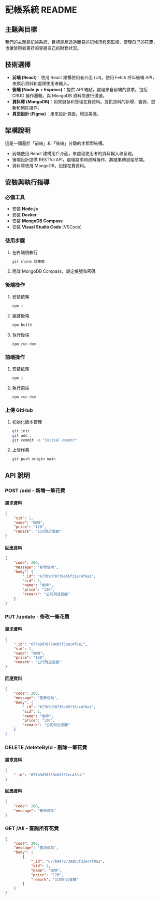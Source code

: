 
# 記帳系統 README

## 主題與目標
我們的主題是記帳系統，目標是想透過簡易的記帳流程來監控、管理自己的花費，也讓使用者更好的掌握自己的財務狀況。

## 技術選擇
- **前端 (React)**：使用 React 建構使用者介面 (UI)。使用 Fetch 呼叫後端 API，來顯示資料和處理使用者輸入。
- **後端 (Node.js + Express)**：提供 API 端點，處理來自前端的請求。包括 CRUD 操作邏輯。與 MongoDB 資料庫進行溝通。
- **資料庫 (MongoDB)**：用來儲存和管理花費資料。提供資料的新增、查詢、更新和刪除操作。
- **頁面設計 (Figma)**：用來設計頁面，增加美感。

## 架構說明
這是一個基於「前端」和「後端」分離的主類型結構。
- 前端使用 React 建構用戶介面，來處理使用者的資料輸入和呈現。
- 後端設計提供 RESTful API，處理請求和資料操作，將結果傳遞給前端。
- 資料庫使用 MongoDB，記錄花費資料。

## 安裝與執行指導

### 必備工具
- 安裝 **Node.js**
- 安裝 **Docker**
- 安裝 **MongoDB Compass**
- 安裝 **Visual Studio Code** (VSCode)

### 使用步驟
1. 在終端機執行
   ```bash
   git clone 該專案
   ```
2. 開啟 MongoDB Compass，設定帳號和密碼

### 後端操作
1. 安裝依賴
   ```bash
   npm i
   ```
2. 編譯後端
   ```bash
   npm build
   ```
3. 執行後端
   ```bash
   npm run dev
   ```

### 前端操作
1. 安裝依賴
   ```bash
   npm i
   ```
2. 執行前端
   ```bash
   npm run dev
   ```

### 上傳 GitHub
1. 初始化版本管理
   ```bash
   git init
   git add .
   git commit -m "Initial commit"
   ```
2. 上傳作業
   ```bash
   git push origin main
   ```

## API 說明

### POST /add - 新增一筆花費
#### 請求資料
```json
{
    "sid": 1,
    "name": "咖啡",
    "price": "120",
    "remark": "公司附近餐廳"
}
```
#### 回應資料
```json
{
    "code": 200,
    "message": "新增成功",
    "body": {
        "_id": "677b9d78739eb5f32ec4f8a1",
        "sid": 1,
        "name": "咖啡",
        "price": "120",
        "remark": "公司附近餐廳"
    }
}
```

### PUT /update - 修改一筆花費
#### 請求資料
```json
{
    "_id": "677b9d78739eb5f32ec4f8a1",
    "sid": 1,
    "name": "咖啡",
    "price": "120",
    "remark": "公司附近餐廳"
}
```
#### 回應資料
```json
{
    "code": 200,
    "message": "更新成功",
    "body": {
        "_id": "677b9d78739eb5f32ec4f8a1",
        "sid": 1,
        "name": "咖啡",
        "price": "120",
        "remark": "公司附近餐廳"
    }
}
```

### DELETE /deleteById - 刪除一筆花費
#### 請求資料
```json
{
    "_id": "677b9d78739eb5f32ec4f8a1"
}
```
#### 回應資料
```json
{
    "code": 200,
    "message": "刪除成功"
}
```

### GET /All - 查詢所有花費
```json
{
    "code": 200,
    "message": "查詢成功",
    "body": [
        {
            "_id": "677b9d78739eb5f32ec4f8a1",
            "sid": 1,
            "name": "咖啡",
            "price": "120",
            "remark": "公司附近餐廳"
        }
    ]
}
```
